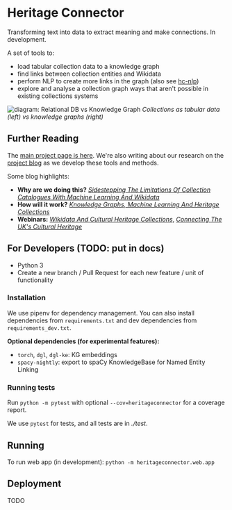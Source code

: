 # Heritage Connector

Transforming text into data to extract meaning and make connections. In development.

A set of tools to:

- load tabular collection data to a knowledge graph
- find links between collection entities and Wikidata
- perform NLP to create more links in the graph (also see [hc-nlp](https://github.com/TheScienceMuseum/heritage-connector-nlp))
- explore and analyse a collection graph ways that aren't possible in existing collections systems

![diagram: Relational DB vs Knowledge Graph](https://thesciencemuseum.github.io/heritageconnector/post_files/charts-knowledge-graphs-ml-post/1-relational-db-vs-knowledge-graph.png)
*Collections as tabular data (left) vs knowledge graphs (right)*

## Further Reading

The [main project page is here](https://www.sciencemuseumgroup.org.uk/project/heritage-connector/). We're also writing about our research on the [project blog](https://thesciencemuseum.github.io/heritageconnector) as we develop these tools and methods.

Some blog highlights:

- **Why are we doing this?** [*Sidestepping The Limitations Of Collection Catalogues With Machine Learning And Wikidata*](https://thesciencemuseum.github.io/heritageconnector/post/2020/09/23/sidestepping-the-limitations-of-collections-catalogues-with-machine-learning-and-wikidata/)
- **How will it work?** [*Knowledge Graphs, Machine Learning And Heritage Collections*](https://thesciencemuseum.github.io/heritageconnector/post/2020/11/06/knowledge-graphs-machine-learning-and-heritage-collections/)
- **Webinars:** [*Wikidata And Cultural Heritage Collections*](https://thesciencemuseum.github.io/heritageconnector/events/2020/06/22/wikidata-and-cultural-heritage-collections-webinar/), [*Connecting The UK's Cultural Heritage*](https://thesciencemuseum.github.io/heritageconnector/events/2020/11/06/connecting-the-uks-cultural-heritage/)

## For Developers (TODO: put in docs)

- Python 3
- Create a new branch / Pull Request for each new feature / unit of functionality

### Installation

We use pipenv for dependency management. You can also install dependencies from `requirements.txt` and dev dependencies from `requirements_dev.txt`.

**Optional dependencies (for experimental features):**

- `torch`, `dgl`, `dgl-ke`: KG embeddings
- `spacy-nightly`: export to spaCy KnowledgeBase for Named Entity Linking 
### Running tests

Run `python -m pytest` with optional `--cov=heritageconnector` for a coverage report.

We use `pytest` for tests, and all tests are in *./test*. 

## Running

To run web app (in development): `python -m heritageconnector.web.app`

## Deployment
TODO
